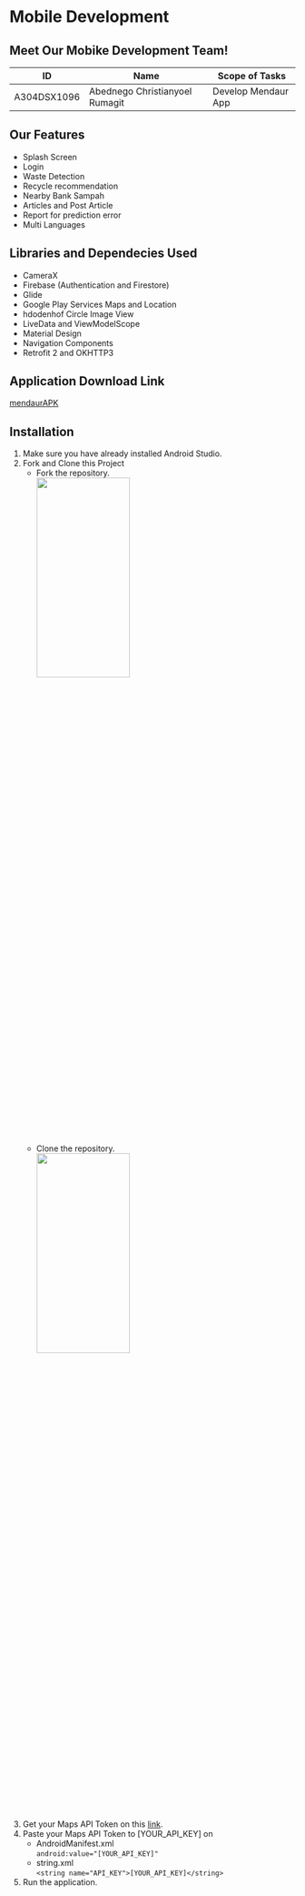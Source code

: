 # Mobile Development

## Meet Our Mobike Development Team!
| ID | Name | Scope of Tasks  |
| ----------| --- | ---------- |
| A304DSX1096 | Abednego Christianyoel Rumagit | Develop Mendaur App |

## Our Features
- Splash Screen
- Login
- Waste Detection
- Recycle recommendation
- Nearby Bank Sampah
- Articles and Post Article
- Report for prediction error
- Multi Languages

## Libraries and Dependecies Used
- CameraX
- Firebase (Authentication and Firestore)
- Glide
- Google Play Services Maps and Location
- hdodenhof Circle Image View
- LiveData and ViewModelScope
- Material Design
- Navigation Components
- Retrofit 2 and OKHTTP3

## Application Download Link
[mendaurAPK](https://drive.google.com/file/d/16uyQGY4ysvd5p9uPRLPdoDVXqxMaI4SI/view?usp=sharing)

## Installation
1. Make sure you have already installed Android Studio.
2. Fork and Clone this Project
   - Fork the repository. <br/> <img src="Mobile Development/assets/clone-screenshot.jpg"  width="60%" height="30%">
   - Clone the repository. <br/> <img src="Mobile Development/assets/clone-screenshot.jpg"  width="60%" height="30%">
3. Get your Maps API Token on this [link](https://console.cloud.google.com/).
4. Paste your Maps API Token to [YOUR_API_KEY] on
   - AndroidManifest.xml <br/> 
   `android:value="[YOUR_API_KEY]"`
   - string.xml <br/>
   `<string name="API_KEY">[YOUR_API_KEY]</string>`
5. Run the application.
